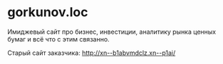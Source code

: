 # gorkunov.loc

Имиджевый сайт про бизнес, инвестиции, аналитику рынка ценных бумаг и всё что с этим связанно.

Старый сайт заказчика: http://xn--b1abvmdclz.xn--p1ai/
